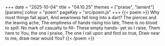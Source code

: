 +++
date = "2025-10-04"
title = "04.10.25"
themes = ["praise", "lament"]
[params]
  colour = "poem"
  pageKey = "src/poem.js"
+++
{{< poem >}}
Why must things fall apart,
And weariness fall long into a dart?
The pierces and the leaving ache,
The emptiness of hands rising too late,
There is no blood to spill.
No mark of casualty to fill-
These empty hands- yet so I raise,
Them here to You, the one I praise,
The one I rail upon and find so true,
Draw near to me, draw near would You?
{{< /poem >}}